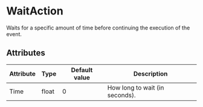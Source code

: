 # WaitAction

Waits for a specific amount of time before continuing the execution of the event.

## Attributes

| Attribute | Type  | Default value | Description                    |
|-----------|-------|---------------|--------------------------------|
| Time      | float | 0             | How long to wait (in seconds). |



